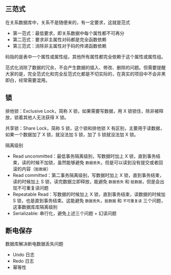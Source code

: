 ## 三范式
在关系数据库中，关系不是随便来的，有一定要求，这就是范式
* 第一范式：最低要求，即关系数据中每个属性都不可再分
* 第二范式：要求非主属性对码都是完全函数依赖
* 第三范式：消除非主属性对于码的传递函数依赖

码指的是表中一个属性或属性组，其他所有属性都完全依赖于这个属性或属性组。

范式化消除了数据的冗余，不会产生数据的插入、修改、删除的问题。但需要提醒大家的是，完全范式化和完全反范式化都是不切实际的，在真实的项目中不会非黑即白，经常需要混用。

## 锁
排他锁：Exclusive Lock，简称 X 锁，如果需要写数据，用 X 锁锁住，除非被释放，锁着其他人无法获得 X 锁。

共享锁：Share Lock，简称 S 锁，这个锁和排他锁 X 有区别，主要用于读数据，如果一个数据加了 X 锁，就没法加 S 锁，加了 S 锁就没法加 X 锁。

隔离级别
* Read uncommitted：最低事务隔离级别，写数据时加上 X 锁，直到事务结束，读的时候不加锁，虽然能够避免 `数据丢失`，但是可以读到没有提交或者回滚的内容（`脏数据`）
* Read committed：第二事务隔离级别，写数据时加上 X 锁，直到事务结束，读的时候加上 S 锁，读完数据立即释放，能避免 `数据丢失` 和 `脏数据`，但是会出现不可重复读问题
* Repeatable Read：写数据的时候加上 X 锁，直到事务结束，读数据的时候加 S 锁，也是直到事务结束。这能避免 `数据丢失`，`脏数据` 和 `不可重复读` 三个问题，这事数据库库隔离级别
* Serializable: 串行化，避免上述三个问题 + 幻读问题

## 断电保存
数据库解决断电数据丢失问题
* Undo 日志
* Redo 日志
* 幂等性
